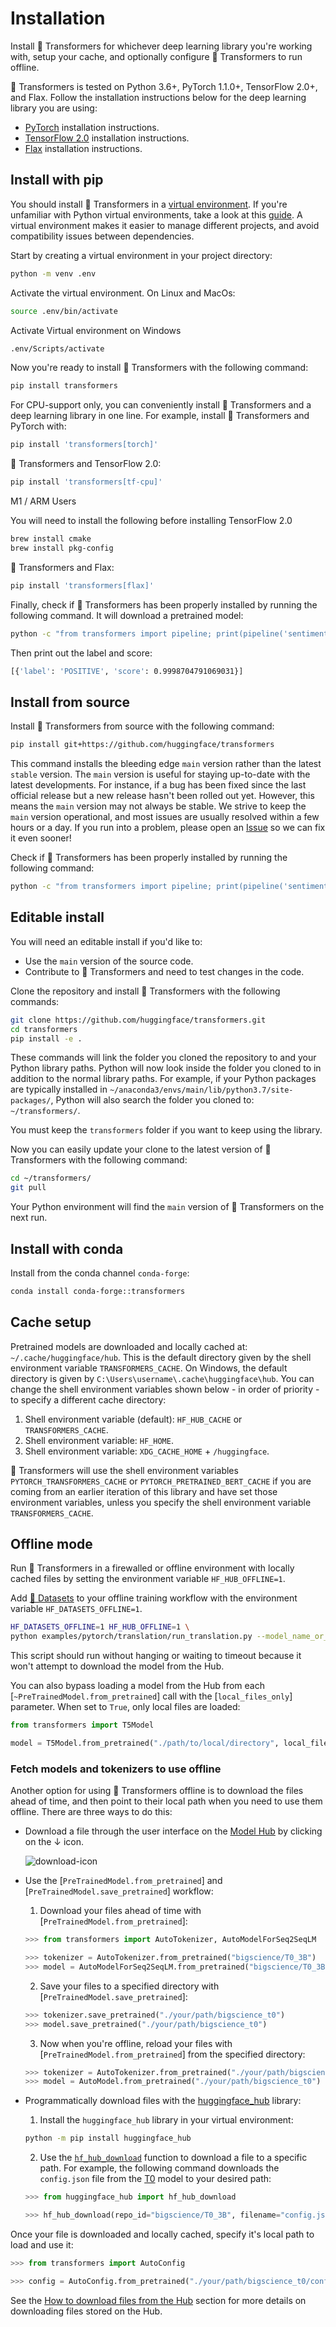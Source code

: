 <!---
Copyright 2022 The HuggingFace Team. All rights reserved.

Licensed under the Apache License, Version 2.0 (the "License");
you may not use this file except in compliance with the License.
You may obtain a copy of the License at

    http://www.apache.org/licenses/LICENSE-2.0

Unless required by applicable law or agreed to in writing, software
distributed under the License is distributed on an "AS IS" BASIS,
WITHOUT WARRANTIES OR CONDITIONS OF ANY KIND, either express or implied.
See the License for the specific language governing permissions and
limitations under the License.

⚠️ Note that this file is in Markdown but contain specific syntax for our doc-builder (similar to MDX) that may not be
rendered properly in your Markdown viewer.

-->

# Installation

Install 🤗 Transformers for whichever deep learning library you're working with, setup your cache, and optionally configure 🤗 Transformers to run offline.

🤗 Transformers is tested on Python 3.6+, PyTorch 1.1.0+, TensorFlow 2.0+, and Flax. Follow the installation instructions below for the deep learning library you are using:

* [PyTorch](https://pytorch.org/get-started/locally/) installation instructions.
* [TensorFlow 2.0](https://www.tensorflow.org/install/pip) installation instructions.
* [Flax](https://flax.readthedocs.io/en/latest/) installation instructions.

## Install with pip

You should install 🤗 Transformers in a [virtual environment](https://docs.python.org/3/library/venv.html). If you're unfamiliar with Python virtual environments, take a look at this [guide](https://packaging.python.org/guides/installing-using-pip-and-virtual-environments/). A virtual environment makes it easier to manage different projects, and avoid compatibility issues between dependencies.

Start by creating a virtual environment in your project directory:

```bash
python -m venv .env
```

Activate the virtual environment. On Linux and MacOs:

```bash
source .env/bin/activate
```
Activate Virtual environment on Windows

```bash
.env/Scripts/activate
```

Now you're ready to install 🤗 Transformers with the following command:

```bash
pip install transformers
```

For CPU-support only, you can conveniently install 🤗 Transformers and a deep learning library in one line. For example, install 🤗 Transformers and PyTorch with:

```bash
pip install 'transformers[torch]'
```

🤗 Transformers and TensorFlow 2.0:

```bash
pip install 'transformers[tf-cpu]'
```

<Tip warning={true}>

M1 / ARM Users

You will need to install the following before installing TensorFlow 2.0
```bash
brew install cmake
brew install pkg-config
```

</Tip>

🤗 Transformers and Flax:

```bash
pip install 'transformers[flax]'
```

Finally, check if 🤗 Transformers has been properly installed by running the following command. It will download a pretrained model:

```bash
python -c "from transformers import pipeline; print(pipeline('sentiment-analysis')('we love you'))"
```

Then print out the label and score:

```bash
[{'label': 'POSITIVE', 'score': 0.9998704791069031}]
```

## Install from source

Install 🤗 Transformers from source with the following command:

```bash
pip install git+https://github.com/huggingface/transformers
```

This command installs the bleeding edge `main` version rather than the latest `stable` version. The `main` version is useful for staying up-to-date with the latest developments. For instance, if a bug has been fixed since the last official release but a new release hasn't been rolled out yet. However, this means the `main` version may not always be stable. We strive to keep the `main` version operational, and most issues are usually resolved within a few hours or a day. If you run into a problem, please open an [Issue](https://github.com/huggingface/transformers/issues) so we can fix it even sooner!

Check if 🤗 Transformers has been properly installed by running the following command:

```bash
python -c "from transformers import pipeline; print(pipeline('sentiment-analysis')('I love you'))"
```

## Editable install

You will need an editable install if you'd like to:

* Use the `main` version of the source code.
* Contribute to 🤗 Transformers and need to test changes in the code.

Clone the repository and install 🤗 Transformers with the following commands:

```bash
git clone https://github.com/huggingface/transformers.git
cd transformers
pip install -e .
```

These commands will link the folder you cloned the repository to and your Python library paths. Python will now look inside the folder you cloned to in addition to the normal library paths. For example, if your Python packages are typically installed in `~/anaconda3/envs/main/lib/python3.7/site-packages/`, Python will also search the folder you cloned to: `~/transformers/`.

<Tip warning={true}>

You must keep the `transformers` folder if you want to keep using the library.

</Tip>

Now you can easily update your clone to the latest version of 🤗 Transformers with the following command:

```bash
cd ~/transformers/
git pull
```

Your Python environment will find the `main` version of 🤗 Transformers on the next run.

## Install with conda

Install from the conda channel `conda-forge`:

```bash
conda install conda-forge::transformers
```

## Cache setup

Pretrained models are downloaded and locally cached at: `~/.cache/huggingface/hub`. This is the default directory given by the shell environment variable `TRANSFORMERS_CACHE`. On Windows, the default directory is given by `C:\Users\username\.cache\huggingface\hub`. You can change the shell environment variables shown below - in order of priority - to specify a different cache directory:

1. Shell environment variable (default): `HF_HUB_CACHE` or `TRANSFORMERS_CACHE`.
2. Shell environment variable: `HF_HOME`.
3. Shell environment variable: `XDG_CACHE_HOME` + `/huggingface`.

<Tip>

🤗 Transformers will use the shell environment variables `PYTORCH_TRANSFORMERS_CACHE` or `PYTORCH_PRETRAINED_BERT_CACHE` if you are coming from an earlier iteration of this library and have set those environment variables, unless you specify the shell environment variable `TRANSFORMERS_CACHE`.

</Tip>

## Offline mode

Run 🤗 Transformers in a firewalled or offline environment with locally cached files by setting the environment variable `HF_HUB_OFFLINE=1`.

<Tip>

Add [🤗 Datasets](https://huggingface.co/docs/datasets/) to your offline training workflow with the environment variable `HF_DATASETS_OFFLINE=1`.

</Tip>

```bash
HF_DATASETS_OFFLINE=1 HF_HUB_OFFLINE=1 \
python examples/pytorch/translation/run_translation.py --model_name_or_path google-t5/t5-small --dataset_name wmt16 --dataset_config ro-en ...
```

This script should run without hanging or waiting to timeout because it won't attempt to download the model from the Hub.

You can also bypass loading a model from the Hub from each [`~PreTrainedModel.from_pretrained`] call with the [`local_files_only`] parameter. When set to `True`, only local files are loaded:

```py
from transformers import T5Model

model = T5Model.from_pretrained("./path/to/local/directory", local_files_only=True)
```

### Fetch models and tokenizers to use offline

Another option for using 🤗 Transformers offline is to download the files ahead of time, and then point to their local path when you need to use them offline. There are three ways to do this:

* Download a file through the user interface on the [Model Hub](https://huggingface.co/models) by clicking on the ↓ icon.

    ![download-icon](https://huggingface.co/datasets/huggingface/documentation-images/resolve/main/download-icon.png)

* Use the [`PreTrainedModel.from_pretrained`] and [`PreTrainedModel.save_pretrained`] workflow:

    1. Download your files ahead of time with [`PreTrainedModel.from_pretrained`]:

    ```py
    >>> from transformers import AutoTokenizer, AutoModelForSeq2SeqLM

    >>> tokenizer = AutoTokenizer.from_pretrained("bigscience/T0_3B")
    >>> model = AutoModelForSeq2SeqLM.from_pretrained("bigscience/T0_3B")
    ```

    2. Save your files to a specified directory with [`PreTrainedModel.save_pretrained`]:

    ```py
    >>> tokenizer.save_pretrained("./your/path/bigscience_t0")
    >>> model.save_pretrained("./your/path/bigscience_t0")
    ```

    3. Now when you're offline, reload your files with [`PreTrainedModel.from_pretrained`] from the specified directory:

    ```py
    >>> tokenizer = AutoTokenizer.from_pretrained("./your/path/bigscience_t0")
    >>> model = AutoModel.from_pretrained("./your/path/bigscience_t0")
    ```

* Programmatically download files with the [huggingface_hub](https://github.com/huggingface/huggingface_hub/tree/main/src/huggingface_hub) library:

    1. Install the `huggingface_hub` library in your virtual environment:

    ```bash
    python -m pip install huggingface_hub
    ```

    2. Use the [`hf_hub_download`](https://huggingface.co/docs/hub/adding-a-library#download-files-from-the-hub) function to download a file to a specific path. For example, the following command downloads the `config.json` file from the [T0](https://huggingface.co/bigscience/T0_3B) model to your desired path:

    ```py
    >>> from huggingface_hub import hf_hub_download

    >>> hf_hub_download(repo_id="bigscience/T0_3B", filename="config.json", cache_dir="./your/path/bigscience_t0")
    ```

Once your file is downloaded and locally cached, specify it's local path to load and use it:

```py
>>> from transformers import AutoConfig

>>> config = AutoConfig.from_pretrained("./your/path/bigscience_t0/config.json")
```

<Tip>

See the [How to download files from the Hub](https://huggingface.co/docs/hub/how-to-downstream) section for more details on downloading files stored on the Hub.

</Tip>
